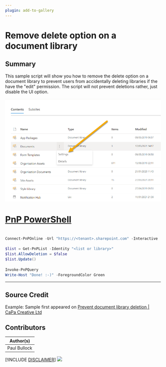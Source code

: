 ```yaml
---
plugin: add-to-gallery
---
```


# Remove delete option on a document library

## Summary

This sample script will show you how to remove the delete option on a document library to prevent users from accidentally deleting libraries if the have the "edit" permission.
The script will not prevent deletions rather, just disable the UI option.

![Example Screenshot](assets/example.png)

# [PnP PowerShell](#tab/pnpps)

```powershell

Connect-PnPOnline -Url "https://<tenant>.sharepoint.com" -Interactive

$list = Get-PnPList -Identity "<list or library>"
$list.AllowDeletion = $false
$list.Update()

Invoke-PnPQuery
Write-Host "Done! :-)" -ForegroundColor Green

```
***

## Source Credit

Example: Sample first appeared on [Prevent document library deletion | CaPa Creative Ltd](https://capacreative.co.uk/2018/09/17/prevent-document-library-deletion/)

## Contributors

| Author(s) |
|-----------|
| Paul Bullock |


[!INCLUDE [DISCLAIMER](../../docfx/includes/DISCLAIMER.md)]
<img src="https://telemetry.sharepointpnp.com/script-samples/scripts/remove-delete-option-library" aria-hidden="true" />
